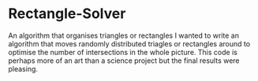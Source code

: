 # Rectangle-Solver
An algorithm that organises triangles or rectangles 
I wanted to write an algorithm that moves randomly distributed triagles or rectangles around to optimise the number of intersections in the whole picture. 
This code is perhaps more of an art than a science project but the final results were pleasing.
